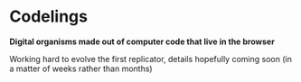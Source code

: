# Codelings
<b>Digital organisms made out of computer code that live in the browser</b>

Working hard to evolve the first replicator, details hopefully coming soon (in a matter of weeks rather than months)
